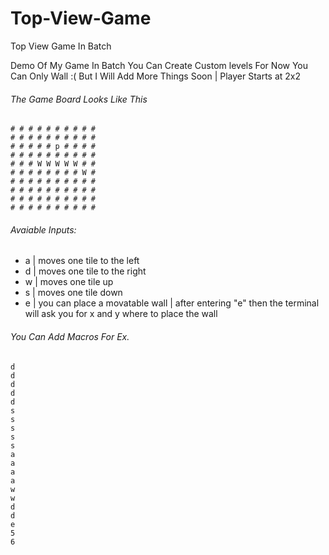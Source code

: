 # Top-View-Game
Top View Game In Batch

Demo Of My Game In Batch You Can Create Custom levels For Now You Can Only Wall :( But I Will Add More Things Soon | Player Starts at 2x2

###### The Game Board Looks Like This
```
# # # # # # # # # #
# # # # # # # # # #
# # # # # p # # # #
# # # # # # # # # #
# # # W W W W W # #
# # # # # # # # W #
# # # # # # # # # #
# # # # # # # # # #
# # # # # # # # # #
# # # # # # # # # #
```

###### Avaiable Inputs:
- a | moves one tile to the left
- d | moves one tile to the right
- w | moves one tile up
- s | moves one tile down
- e | you can place a movatable wall | after entering "e" then the terminal will ask you for x and y where to place the wall

###### You Can Add Macros For Ex.

```
d
d
d
d
d
s
s
s
s
s
a
a
a
a
w
w
d
d
e
5
6

```

